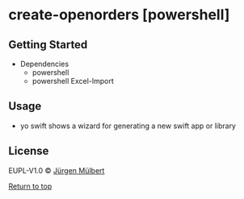 # create-openorders [powershell]

## Getting Started
 - Dependencies
    - powershell 
    - powershell Excel-Import

## Usage
 - yo swift shows a wizard for generating a new swift app or library

        
## License

EUPL-V1.0 © [Jürgen Mülbert](https:/github.com/jmuelbert/create-openorders)

[Return to top](#top)

[npm-image]: https://badge.fury.io/js/generator-swift.svg
[npm-url]: https://npmjs.org/package/generator-swift
[travis-image]: https://travis-ci.org/jmuelbert/generator-swift.svg?branch=master
[travis-url]: https://travis-ci.org/jmuelbert/generator-swift
[daviddm-image]: https://david-dm.org/jmuelbert/generator-swift.svg?theme=shields.io
[daviddm-url]: https://david-dm.org/jmuelbert/generator-swift
[coveralls-image]: https://coveralls.io/repos/jmuelbert/generator-swift/badge.svg
[coveralls-url]: https://coveralls.io/r/jmuelbert/generator-swift
